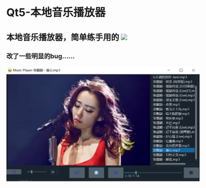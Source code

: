 # Qt5-本地音乐播放器
本地音乐播放器，简单练手用的
<img src="https://github.com/XDUWQ/Qt5-/blob/master/image/yanshi.png">
--------------
### 改了一些明显的bug……
<img src = "https://github.com/XDUWQ/MusicPlayerQt5/blob/master/image/yanshi2.png">

